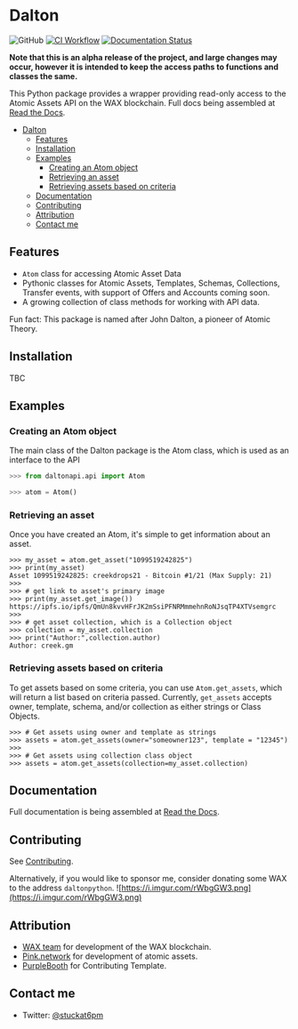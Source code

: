 # Dalton

![GitHub](https://img.shields.io/github/license/stuckatsixpm/dalton) [![CI Workflow](https://github.com/stuckatsixpm/dalton/actions/workflows/CI%20Workflow.yml/badge.svg)](https://github.com/stuckatsixpm/dalton/actions/workflows/CI%20Workflow.yml) [![Documentation Status](https://readthedocs.org/projects/dalton/badge/?version=latest)](https://dalton.readthedocs.io/en/latest/?badge=latest)

**Note that this is an alpha release of the project, and large changes may occur, however it is intended to keep the access paths to functions and classes the same.**

This Python package provides a wrapper providing read-only access to the Atomic Assets API on the WAX blockchain. Full docs being assembled at [Read the Docs](https://dalton.readthedocs.io/en/latest/).


- [Dalton](#dalton)
  - [Features](#features)
  - [Installation](#installation)
  - [Examples](#examples)
    - [Creating an Atom object](#creating-an-atom-object)
    - [Retrieving an asset](#retrieving-an-asset)
    - [Retrieving assets based on criteria](#retrieving-assets-based-on-criteria)
  - [Documentation](#documentation)
  - [Contributing](#contributing)
  - [Attribution](#attribution)
  - [Contact me](#contact-me)

## Features

* `Atom` class for accessing Atomic Asset Data
* Pythonic classes for Atomic Assets, Templates, Schemas, Collections, Transfer events, with support of Offers and Accounts coming soon.
* A growing collection of class methods for working with API data.

Fun fact: This package is named after John Dalton, a pioneer of Atomic Theory.

## Installation

TBC

## Examples

### Creating an Atom object
The main class of the Dalton package is the Atom class, which is used as an interface to the API
``` python
>>> from daltonapi.api import Atom

>>> atom = Atom()
```

### Retrieving an asset
Once you have created an Atom, it's simple to get information about an asset.

``` 
>>> my_asset = atom.get_asset("1099519242825")
>>> print(my_asset)
Asset 1099519242825: creekdrops21 - Bitcoin #1/21 (Max Supply: 21)
>>>
>>> # get link to asset's primary image
>>> print(my_asset.get_image())
https://ipfs.io/ipfs/QmUn8kvvHFrJK2mSsiPFNRMmmehnRoNJsqTP4XTVsemgrc
>>>
>>> # get asset collection, which is a Collection object
>>> collection = my_asset.collection
>>> print("Author:",collection.author)
Author: creek.gm
```

### Retrieving assets based on criteria
To get assets based on some criteria, you can use `Atom.get_assets`, which will return a list based on criteria passed. Currently, `get_assets` accepts owner, template, schema, and/or collection as either strings or Class Objects. 
```
>>> # Get assets using owner and template as strings
>>> assets = atom.get_assets(owner="someowner123", template = "12345")
>>>
>>> # Get assets using collection class object
>>> assets = atom.get_assets(collection=my_asset.collection)
```

## Documentation
Full documentation is being assembled at [Read the Docs](https://dalton.readthedocs.io/en/latest/).

## Contributing
See [Contributing](contributing.md).

Alternatively, if you would like to sponsor me, consider donating some WAX to the address `daltonpython`.
![https://i.imgur.com/rWbgGW3.png](https://i.imgur.com/rWbgGW3.png)


## Attribution
* [WAX team](https://github.com/worldwide-asset-exchange) for development of the WAX blockchain.
* [Pink.network](https://github.com/pinknetworkx) for development of atomic assets.
* [PurpleBooth](https://gist.github.com/PurpleBooth) for Contributing Template.

## Contact me
* Twitter: [@stuckat6pm](https://twitter.com/stuckat6pm)